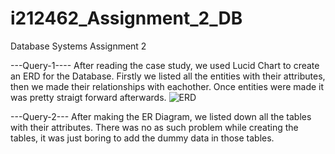 # i212462_Assignment_2_DB
Database Systems Assignment 2

---Query-1----
After reading the case study, we used Lucid Chart to create an ERD for the Database. Firstly we listed all the entities with their attributes, then we made their relationships with eachother. Once entities were made it was pretty straigt forward afterwards.
![ERD](https://user-images.githubusercontent.com/112579606/227843604-210d1297-8487-41f5-93a3-09c28d4da667.png)

---Query-2---
After making the ER Diagram, we listed down all the tables with their attributes. There was no as such problem while creating the tables, it was just boring to add the dummy data in those tables.
